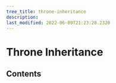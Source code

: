 ```yaml
---
tree_title: throne-inheritance
description: 
last_modified: 2022-06-09T21:23:28.2328
---
```


# Throne Inheritance

## Contents
